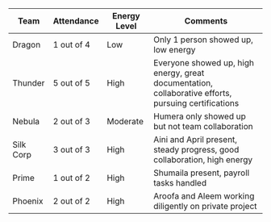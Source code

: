 | Team      | Attendance   | Energy Level | Comments                                                      |
|-----------|--------------|--------------|---------------------------------------------------------------|
| Dragon    | 1 out of 4   | Low          | Only 1 person showed up, low energy                           |
| Thunder   | 5 out of 5   | High         | Everyone showed up, high energy, great documentation, collaborative efforts, pursuing certifications |
| Nebula    | 2 out of 3   | Moderate     | Humera only showed up but not team collaboration             |
| Silk Corp | 3 out of 3   | High         | Aini and April present, steady progress, good collaboration, high energy |
| Prime     | 1 out of 2   | High         | Shumaila present, payroll tasks handled                       |
| Phoenix   | 2 out of 2   | High         | Aroofa and Aleem working diligently on private project        |

